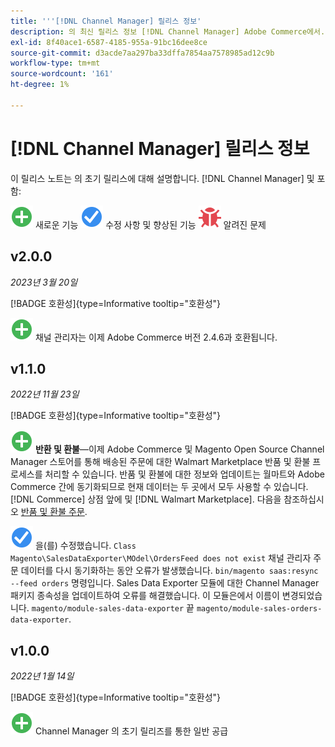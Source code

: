 ```yaml
---
title: '''[!DNL Channel Manager] 릴리스 정보'
description: 의 최신 릴리스 정보 [!DNL Channel Manager] Adobe Commerce에서.
exl-id: 8f40ace1-6587-4185-955a-91bc16dee8ce
source-git-commit: d3acde7aa297ba33dffa7854aa7578985ad12c9b
workflow-type: tm+mt
source-wordcount: '161'
ht-degree: 1%

---
```


# [!DNL Channel Manager] 릴리스 정보

이 릴리스 노트는 의 초기 릴리스에 대해 설명합니다. [!DNL Channel Manager] 및 포함:

![신규](../assets/new.svg) 새로운 기능
![해결된 문제](../assets/fix.svg) 수정 사항 및 향상된 기능
![알려진 문제](../assets/bug.svg) 알려진 문제


## v2.0.0

*2023년 3월 20일*

[!BADGE 호환성]{type=Informative tooltip="호환성"}

![신규](../assets/new.svg)<!--CHAN-5893--> 채널 관리자는 이제 Adobe Commerce 버전 2.4.6과 호환됩니다.

## v1.1.0

*2022년 11월 23일*

[!BADGE 호환성]{type=Informative tooltip="호환성"}

![신규](../assets/new.svg)<!--CHAN-5204--> **반환 및 환불**—이제 Adobe Commerce 및 Magento Open Source Channel Manager 스토어를 통해 배송된 주문에 대한 Walmart Marketplace 반품 및 환불 프로세스를 처리할 수 있습니다. 반품 및 환불에 대한 정보와 업데이트는 월마트와 Adobe Commerce 간에 동기화되므로 현재 데이터는 두 곳에서 모두 사용할 수 있습니다. [!DNL Commerce] 상점 앞에 및 [!DNL Walmart Marketplace]. 다음을 참조하십시오 [반품 및 환불 주문](return-refund-orders.md).

![고정](../assets/fix.svg)<!--CHAN-5661--> 을(를) 수정했습니다. `Class Magento\SalesDataExporter\MOdel\OrdersFeed does not exist` 채널 관리자 주문 데이터를 다시 동기화하는 동안 오류가 발생했습니다. `bin/magento saas:resync --feed orders` 명령입니다. Sales Data Exporter 모듈에 대한 Channel Manager 패키지 종속성을 업데이트하여 오류를 해결했습니다. 이 모듈은에서 이름이 변경되었습니다. `magento/module-sales-data-exporter` 끝 `magento/module-sales-orders-data-exporter`.

## v1.0.0

*2022년 1월 14일*

[!BADGE 호환성]{type=Informative tooltip="호환성"}

![신규](../assets/new.svg) Channel Manager 의 초기 릴리즈를 통한 일반 공급


